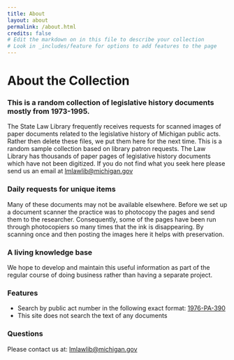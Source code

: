 ```yaml
---
title: About
layout: about
permalink: /about.html
credits: false
# Edit the markdown on in this file to describe your collection
# Look in _includes/feature for options to add features to the page
---
```


# About the Collection 

### This is a random collection of legislative history documents mostly from 1973-1995.

The State Law Library frequently receives requests for scanned images of paper documents related to the legislative history of Michigan public acts. Rather then delete these files, we put them here for the next time. This is a random sample collection based on library patron requests. The Law Library has thousands of paper pages of legislative history documents which have not been digitized. If you do not find what you seek here please send us an email at lmlawlib@michigan.gov

### Daily requests for unique items

Many of these documents may not be available elsewhere. Before we set up a document scanner the practice was to photocopy the pages and send them to the researcher. Consequently, some of the pages have been run through photocopiers so many times that the ink is disappearing. By scanning once and then posting the images here it helps with preservation.

### A living knowledge base

We hope to develop and maintain this useful information as part of the regular course of doing business rather than having a separate project.

### Features

- Search by public act number in the following exact format: [1976-PA-390](https://libraryofmichigan.github.io/billanalysis/browse.html#1976-PA-390)
- This site does not search the text of any documents

### Questions

Please contact us at: <lmlawlib@michigan.gov>


